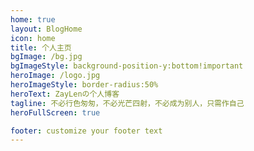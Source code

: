 ```yaml
---
home: true
layout: BlogHome
icon: home
title: 个人主页
bgImage: /bg.jpg
bgImageStyle: background-position-y:bottom!important
heroImage: /logo.jpg
heroImageStyle: border-radius:50%
heroText: ZayLenの个人博客
tagline: 不必行色匆匆，不必光芒四射，不必成为别人，只需作自己
heroFullScreen: true

footer: customize your footer text
---
```

